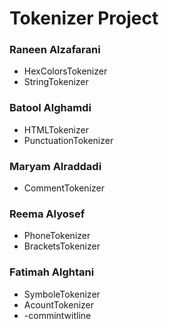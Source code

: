 # Tokenizer Project



       
### Raneen Alzafarani
- HexColorsTokenizer
- StringTokenizer

### Batool Alghamdi
- HTMLTokenizer
- PunctuationTokenizer

### Maryam Alraddadi
- CommentTokenizer

### Reema Alyosef
- PhoneTokenizer
- BracketsTokenizer

### Fatimah Alghtani
- SymboleTokenizer
- AcountTokenizer
- -commintwitline
